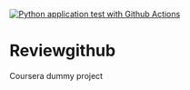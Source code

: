 [![Python application test with Github Actions](https://github.com/SudhanshuDabral/Reviewgithub/actions/workflows/main.yml/badge.svg)](https://github.com/SudhanshuDabral/Reviewgithub/actions/workflows/main.yml)

# Reviewgithub
Coursera dummy project
